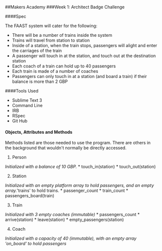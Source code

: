 ##Makers Academy 
###Week 1: Architect Badge Challenge

####Spec

The FAAST system will cater for the following:

* There will be a number of trains inside the system
* Trains will travel from station to station
* Inside of a station, when the train stops, passengers will alight and enter the carriages of the train
* A passenger will touch in at the station, and touch out at the destination station
* Each coach of a train can hold up to 40 passengers
* Each train is made of a number of coaches
* Passengers can only touch in at a station (and board a train) if their balance is more than 2 GBP

####Tools Used

* Sublime Text 3 
* Command Line
* IRB
* RSpec
* Git Hub

#### Objects, Attributes and Methods

Methods listed are those needed to use the program. There are others in the background that wouldn't normally be directly accessed.

1. Person

*Initialized with a balance of 10 GBP.*
	* touch_in(station)
	* touch_out(station)
	
2. Station

*Initialized with an empty platform array to hold passengers, and an empty array.*'trains' to hold trains.
	* passenger_count
	* train_count
	* passengers_board(train)
 
3. Train

*Initialized with 3 empty coaches (immutable)*
	* passengers_count
	* arrive(station)
	* leave(station)
	* empty_passengers(station)

4. Coach

*Initialized with a capacity of 40 (immutable), with an empty array 'on_board' to hold passengers*
